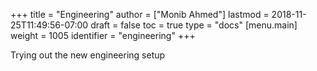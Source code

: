 +++
title = "Engineering"
author = ["Monib Ahmed"]
lastmod = 2018-11-25T11:49:56-07:00
draft = false
toc = true
type = "docs"
[menu.main]
  weight = 1005
  identifier = "engineering"
+++

Trying out the new engineering setup
